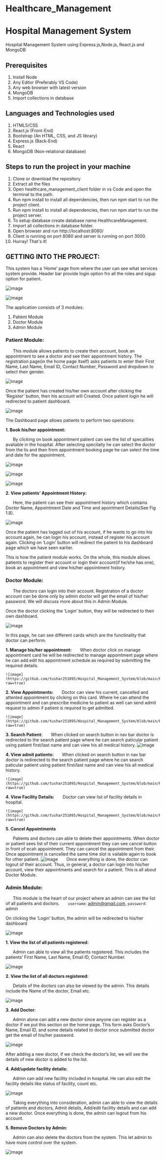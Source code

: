 # Healthcare_Management

# Hospital Management System
Hospital Management System using Express.js,Node.js, React.js and MongoDB



## Prerequisites
1. Install Node 
2. Any Editor (Preferably VS Code)
3. Any web browser with latest version
4. MongoDB
5. Import collections in database

## Languages and Technologies used
1. HTML5/CSS
2. React.js (Front-End)
3. Bootstrap (An HTML, CSS, and JS library)
4. Express.js (Back-End)
5. React
6. MongoDB (Non-relational database)

## Steps to run the project in your machine
1. Clone or download the repository
2. Extract all the files
3. Open healthcare_management_client folder in vs Code and open the terminal to the path.
4. Run npm install to install all dependencies, then run npm start to run the project client.
5. Run npm install to install all dependencies, then run npm start to run the project server.
6. To setup database create database name HealthcareManagement.
7. Import all collections in  database folder.
8. Open browser and run http://localhost:8080/
9. Client is running on port 8080 and server is running on port 3000.
10. Hurray! That's it!
  

## GETTING INTO THE PROJECT:
This system has a ‘Home’ page from where the user can see what services system provide. 
Header bar provide login option fro all the roles and sigup option for patient.


![image](https://github.com/tushar251095/Hospital_Management_System/blob/main/ProjectScreenshots/homePage%20(2).png?raw=true)


![image](https://github.com/tushar251095/Hospital_Management_System/blob/main/ProjectScreenshots/loginPage.png?raw=true)


The application consists of 3 modules:
1. Patient Module
2. Doctor Module
3. Admin Module

### Patient Module:

  &nbsp; &nbsp; &nbsp; This module allows patients to create their account, book an appointment to see a doctor and see their appointment history.
  The registration page(in the home page itself) asks patients to enter their First Name, Last Name, Email ID, Contact Number, Password and dropdown to select their gender.
  
![image](https://github.com/tushar251095/Hospital_Management_System/blob/main/ProjectScreenshots/PatientRegistrationPage.png?raw=true)


Once the patient has created his/her own account after clicking the ‘Register’ button, then his account will Created. Once patient login he will redirected to patient dashboard.

![image](https://github.com/tushar251095/Hospital_Management_System/blob/main/ProjectScreenshots/patientDashBoard.png?raw=true)

The Dashboard page allows patients to perform two operations:

**1. Book his/her appointment:**

  &nbsp; &nbsp; &nbsp; By clicking on book appointment patient can see the list of specalities avaliable in the hospital. After selecting specilaity he can select the doctor from the lis and then from appointment booking page he can select the time and date for the appointment.

![image](https://github.com/tushar251095/Hospital_Management_System/blob/main/ProjectScreenshots/specialityList.png?raw=true)

![image](https://github.com/tushar251095/Hospital_Management_System/blob/main/ProjectScreenshots/bookAppointmentDoctorList.png?raw=true)

![image](https://github.com/tushar251095/Hospital_Management_System/blob/main/ProjectScreenshots/bookAppointmnetForm.png?raw=true)

**2. View patients’ Appointment History:**

  &nbsp; &nbsp; &nbsp; Here, the patient can see their appointment history which contains Doctor Name, Appointment Date and Time and apointment Details(See Fig 1.8).
	
![image](https://github.com/tushar251095/Hospital_Management_System/blob/main/ProjectScreenshots/patientMedicalHistory.png?raw=true)

Once the patient has logged out of his account, if he wants to go into his account again, he can login his account, instead of register his account again.
Clicking on ‘Login’ button will redirect the patient to his dashboard page which we have seen earlier.

This is how the patient module works. On the whole, this module allows patients to register their account or login their account(if he/she has one), book an appointment and view his/her appointment history.

### Doctor Module:

  &nbsp; &nbsp; &nbsp; The doctors can login into their account. Registration of a doctor account can be done only by admin doctor will get the email of his/her password. We will discuss more about this in Admin Module.

Once the doctor clicking the ‘Login’ button, they will be redirected to their own dashboard.

![image](https://github.com/tushar251095/Hospital_Management_System/blob/main/ProjectScreenshots/doctorDashboard.png?raw=true)

In this page, he can see different cards which are the functinality that doctor can perform.

**1. Manage his/her appointment:**
    &nbsp; &nbsp; &nbsp; When doctor click on manage appointment card he will be redirected to manage appointment page where he can add.edit his appointment schedule as required by submitting the required details.

    ![image](https://github.com/tushar251095/Hospital_Management_System/blob/main/ProjectScreenshots/doctorManageSchedulePage.png?raw=true)

**2. View Appointments:**
 &nbsp; &nbsp; &nbsp; Doctor can view his current, cancelled and attented appointment by clicking on this card. Where he can attend the appointment and can prescribe medicine to patient as well can send admit request to admin if patient is required to get admitted.
    
    ![image](https://github.com/tushar251095/Hospital_Management_System/blob/main/ProjectScreenshots/DocotorAppointmentList.png?raw=true)

 **3. Search Patient:**
     &nbsp; &nbsp; &nbsp;
     When clicked on search button in nav bar doctor is redirected to the search patient page where he can search paticular patient using patient first/last name and can view his all medical history.
    ![image](https://github.com/tushar251095/Hospital_Management_System/blob/main/ProjectScreenshots/searchPatient.png?raw=true)

 **4. View admit patients:**
     &nbsp; &nbsp; &nbsp;
     When clicked on search button in nav bar doctor is redirected to the search patient page where he can search paticular patient using patient first/last name and can view his all medical history.

    ![image](https://github.com/tushar251095/Hospital_Management_System/blob/main/ProjectScreenshots/doctorAdmittedpatient.png?raw=true)

 **4. View Facility Details:**
     &nbsp; &nbsp; &nbsp;
     Doctor can view list of facility details in hospital.
     
    ![image](https://github.com/tushar251095/Hospital_Management_System/blob/main/ProjectScreenshots/doctorFacilityList.png?raw=true)

**5. Cancel Appointments**
	
   &nbsp; &nbsp; &nbsp; Patients and doctors can able to delete their appointments.
   When doctor or patient sees list of their current appointment they can see cancel button in front of ecah appointment. They can cancel the appointment from their. Once appointment is cancelled the same time slot is vailable again to book for other patient.
![image](https://github.com/tushar251095/Hospital_Management_System/blob/main/ProjectScreenshots/DocotorAppointmentList.png?raw=true)
&nbsp; &nbsp; &nbsp; Once everything is done, the doctor can logout of their account. Thus, in general, a doctor can login into his/her account, view their appointments and search for a patient. This is all about Doctor Module.

### Admin Module:
   
   &nbsp; &nbsp; &nbsp; This module is the heart of our project where an admin can see the list of all patients and doctors.
  &nbsp; &nbsp; &nbsp; `username`: admin@gmail.com, `password`: admin

On clicking the ‘Login’ button, the admin will be redirected to his/her dashboard

![image](https://github.com/tushar251095/Hospital_Management_System/blob/main/ProjectScreenshots/adminDashboard.png?raw=true)


**1. View the list of all patients registered:**

  &nbsp; &nbsp; &nbsp; Admin can able to view all the patients registered. This includes the patients’ First Name, Last Name, Email ID, Contact Number. 
  
  ![image]()
  
**2. View the list of all doctors registered:**

  &nbsp; &nbsp; &nbsp; Details of the doctors can also be viewed by the admin. This details include the Name of the doctor, Email etc.

![image](https://github.com/tushar251095/Hospital_Management_System/blob/main/ProjectScreenshots/doctorsList.png?raw=true)
  
**3. Add Doctor:**

  &nbsp; &nbsp; &nbsp; Admin alone can add a new doctor since anyone can register as a doctor if we put this section on the home page. This form asks Doctor’s Name, Email ID, and some details related to doctor once submitted doctor get the email of his/her password.
  
  ![image](https://github.com/tushar251095/Hospital_Management_System/blob/main/ProjectScreenshots/addDoctorPage.png?raw=true)
  
  After adding a new doctor, if we check the doctor’s list, we will see the details of new doctor is added to the list.
  
**4. Add/update facility details:**

  &nbsp; &nbsp; &nbsp; Admin can add new facility included in hospital. He can also edit the facility details like status of facility, count etc.
  
  ![image](https://github.com/tushar251095/Hospital_Management_System/blob/main/ProjectScreenshots/adminFacilityManagementPage.png?raw=true)
  
  &nbsp; &nbsp; &nbsp; Taking everything into consideration, admin can able to view the details of patients and doctors, Admit details, Add/edit facility details and can add a new doctor. Once everything is done, the admin can logout from his account.
  
**5. Remove Doctors by Admin:**

&nbsp; &nbsp; &nbsp; Admin can also delete the doctors from the system. This let admin to have more control over the system.

![image]()



